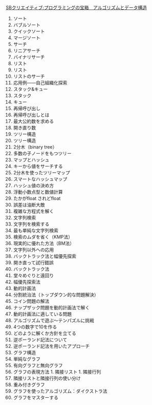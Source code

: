 [SBクリエイティブ:プログラミングの宝箱　アルゴリズムとデータ構造](http://www.sbcr.jp/products/4797324198.html "SBクリエイティブ:プログラミングの宝箱　アルゴリズムとデータ構造")

1. ソート
  1. バブルソート
  1. クイックソート
  1. マージソート
1. サーチ
  1. リニアサーチ
  1. バイナリサーチ
1. リスト
  1. リスト
  1. リストのサーチ
  1. 応用例――自己組織化探索
1. スタック&キュー
  1. スタック
  1. キュー
1. 再帰呼び出し
  1. 再帰呼び出しとは
  1. 最大公約数を求める
  1. 開き直り数
1. ツリー構造
  1. ツリー構造
  1. 2分木（binary tree）
  1. 多数の子ノードをもつツリー
1. マップとハッシュ
  1. キーから値をサーチする
  1. 2分木を使ったツリーマップ
  1. スマートなハッシュマップ
  1. ハッシュ値の決め方
1. 浮動小数点型と数値計算
  1. たかがfloat されどfloat
  1. 誤差は油断大敵
  1. 複雑な方程式を解く
1. 文字列検索
  1. 文字列を検索する
  1. 最も単純な文字列検索
  1. 検索のムダを省く（KMP法）
  1. 現実的に優れた方法（BM法）
  1. 文字列以外への応用
1. バックトラック法と幅優先探索
  1. 開き直って試行錯誤
  1. バックトラック法
  1. 堂々めぐりと遠回り
  1. 幅優先探索法
1. 動的計画法
  1. 分割統治法（トップダウン的な問題解決）
  1. コイン問題の解法
  1. ナップザック問題を動的計画法で解く
  1. 動的計画法に適している問題
1. アルゴリズムで遊ぶ～テンパズルに挑戦
  1. 4つの数字で10を作る
  1. どのように解くか方針を立てる
  1. 逆ポーランド記法について
  1. 逆ポーランド記法を用いたアプローチ
1. グラフ構造
  1. 単純なグラフ
  1. 有向グラフと無向グラフ
  1. グラフの表現方法
    1. 隣接リスト
    1. 隣接行列
  1. 隣接リストと隣接行列の使い分け
  1. 重み付きグラフ
  1. グラフを使ったアルゴリズム：ダイクストラ法
  1. グラフをマスターする

